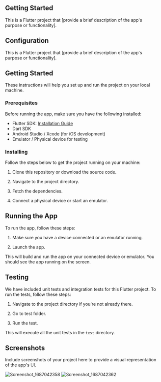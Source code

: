 
## Getting Started

This is a Flutter project that [provide a brief description of the app's purpose or functionality].

## Configuration

This is a Flutter project that [provide a brief description of the app's purpose or functionality].

## Getting Started

These instructions will help you set up and run the project on your local machine.

### Prerequisites

Before running the app, make sure you have the following installed:

- Flutter SDK: [Installation Guide](https://flutter.dev/docs/get-started/install)
- Dart SDK
- Android Studio / Xcode (for iOS development)
- Emulator / Physical device for testing

### Installing

Follow the steps below to get the project running on your machine:

1. Clone this repository or download the source code.

2. Navigate to the project directory.

3. Fetch the dependencies.

4. Connect a physical device or start an emulator.

## Running the App

To run the app, follow these steps:

1. Make sure you have a device connected or an emulator running.

2. Launch the app.

This will build and run the app on your connected device or emulator. You should see the app running on the screen.

## Testing

We have included unit tests and integration tests for this Flutter project. To run the tests, follow these steps:

1. Navigate to the project directory if you're not already there.

2. Go to test folder.

3. Run the test.

This will execute all the unit tests in the `test` directory.


## Screenshots

Include screenshots of your project here to provide a visual representation of the app's UI.

![Screenshot_1687042358](https://github.com/osama450/webkeyz_task/assets/71011907/6d9b9796-ab15-4509-901a-2074261b071c) ![Screenshot_1687042362](https://github.com/osama450/webkeyz_task/assets/71011907/d4b13566-7151-46f8-bf8a-5df8bf929fb8)


